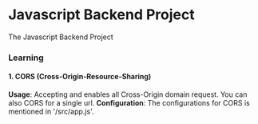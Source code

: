 # Javascript Backend Project

The Javascript Backend Project

### Learning

#### 1. CORS (Cross-Origin-Resource-Sharing)
**Usage**: Accepting and enables all Cross-Origin domain request.
       You can also CORS for a single url.
**Configuration**: The configurations for CORS is mentioned in '/src/app.js'.

